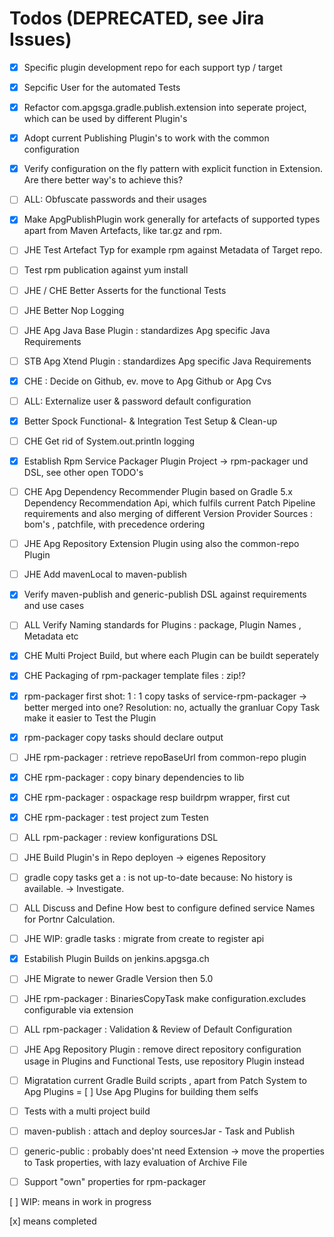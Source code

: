 # Todos (DEPRECATED, see Jira Issues)

- [x] Specific plugin development repo for each support typ / target
- [x] Sepcific User for the automated Tests
- [x] Refactor com.apgsga.gradle.publish.extension into seperate project, which can be used by different Plugin's
- [x] Adopt current Publishing Plugin's to work with the common configuration
- [x] Verify configuration on the fly pattern with explicit function in Extension. Are there better way's to achieve this?
- [ ] ALL: Obfuscate passwords and their usages
- [x] Make ApgPublishPlugin work generally for artefacts of supported types apart from Maven Artefacts, like tar.gz and rpm. 
- [ ] JHE Test Artefact Typ for example rpm against Metadata of Target repo. 
- [ ] Test rpm publication against yum install
- [ ] JHE / CHE Better Asserts for the functional Tests 
- [ ] JHE Better Nop Logging 
- [ ] JHE Apg Java Base Plugin : standardizes  Apg specific Java Requirements
- [ ] STB Apg Xtend Plugin : standardizes  Apg specific Java Requirements
- [x] CHE : Decide on Github, ev. move to Apg Github or Apg Cvs
- [ ] ALL: Externalize user & password default configuration
- [x] Better Spock Functional- & Integration Test Setup & Clean-up
- [ ] CHE Get rid of System.out.println logging
- [x] Establish Rpm Service Packager Plugin Project -> rpm-packager und DSL, see other open TODO's
- [ ] CHE Apg Dependency Recommender Plugin based on Gradle 5.x Dependency Recommendation Api, which fulfils current Patch Pipeline requirements and also merging of different Version Provider Sources : bom's , patchfile, with precedence ordering
- [ ] JHE Apg Repository Extension Plugin using also the common-repo Plugin
- [ ] JHE Add mavenLocal to maven-publish 
- [x] Verify maven-publish and generic-publish DSL against requirements and use cases 
- [ ] ALL Verify Naming standards for Plugins : package, Plugin Names , Metadata etc
- [x] CHE Multi Project Build, but where each Plugin can be buildt seperately
- [x] CHE Packaging of rpm-packager template files : zip!? 
- [x] rpm-packager first shot: 1 : 1 copy tasks of service-rpm-packager -> better merged into one? Resolution: no, actually the granluar Copy Task make it easier to Test the Plugin
- [x] rpm-packager copy tasks should declare output 
- [ ] JHE rpm-packager : retrieve repoBaseUrl from common-repo plugin
- [x] CHE rpm-packager : copy binary dependencies to lib
- [x] CHE rpm-packager : ospackage resp buildrpm wrapper, first cut
- [x] CHE rpm-packager : test project zum Testen
- [ ] ALL rpm-packager : review konfigurations DSL
- [ ] JHE Build Plugin's in Repo deployen -> eigenes Repository 
- [ ] gradle copy tasks get a : is not up-to-date because:  No history is available. ->  Investigate.
- [ ] ALL Discuss and Define How best to configure defined service Names for Portnr Calculation.
- [ ] JHE WIP: gradle tasks : migrate from create to register api
- [x] Estabilish Plugin Builds on jenkins.apgsga.ch
- [ ] JHE Migrate to newer Gradle Version then 5.0 
- [ ] JHE rpm-packager : BinariesCopyTask make configuration.excludes configurable via extension
- [ ] ALL rpm-packager : Validation & Review of Default Configuration
- [ ] JHE Apg Repository Plugin : remove direct repository configuration usage in Plugins and Functional Tests, use repository Plugin instead
- [ ] Migratation current Gradle Build scripts , apart from Patch System to Apg Plugins
= [ ] Use Apg Plugins for building them selfs
- [ ] Tests with a multi project build 
- [ ] maven-publish : attach and deploy sourcesJar - Task and Publish 
- [ ] generic-public : probably does'nt need Extension -> move the properties to Task properties, with lazy evaluation of Archive File
- [ ] Support "own" properties for rpm-packager 




[ ] WIP:  means in work in progress

[x] means completed
